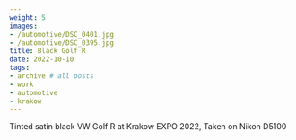 ```yaml
---
weight: 5
images:
- /automotive/DSC_0401.jpg
- /automotive/DSC_0395.jpg
title: Black Golf R
date: 2022-10-10
tags:
- archive # all posts
- work
- automotive
- krakow
---
```


Tinted satin black VW Golf R at Krakow EXPO 2022, Taken on Nikon D5100